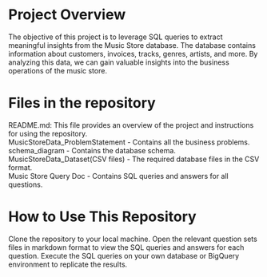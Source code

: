 # Project Overview
The objective of this project is to leverage SQL queries to extract meaningful insights from the Music Store database. The database contains information about customers, invoices, tracks, genres, artists, and more. By analyzing this data, we can gain valuable insights into the business operations of the music store.
# Files in the repository
README.md: This file provides an overview of the project and instructions for using the repository.  
MusicStoreData_ProblemStatement - Contains all the business problems.  
schema_diagram - Contains the database schema.  
MusicStoreData_Dataset(CSV files) - The required database files in the CSV format.  
Music Store Query Doc - Contains SQL queries and answers for all questions.
# How to Use This Repository
Clone the repository to your local machine.
Open the relevant question sets files in markdown format to view the SQL queries and answers for each question.
Execute the SQL queries on your own database or BigQuery environment to replicate the results.
